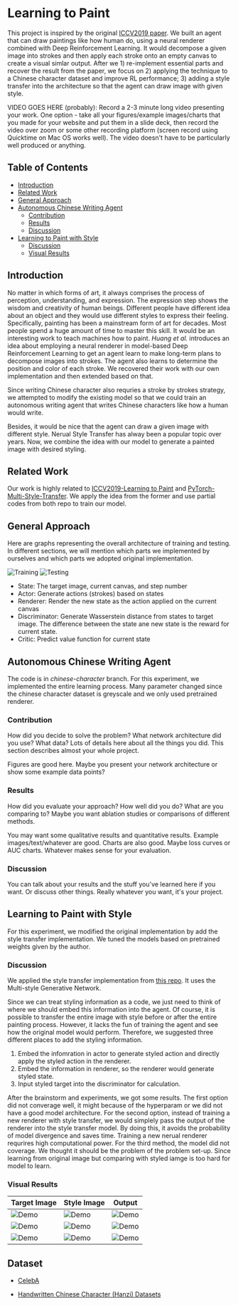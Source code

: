 # Learning to Paint
This project is inspired by the original [ICCV2019 paper](https://arxiv.org/abs/1903.04411). We built an agent that can draw paintings like how human do, using a neural renderer combined with Deep Reinforcement Learning. It would decompose a given image into strokes and then apply each stroke onto an empty canvas to create a visual simlar output. After we 1) re-implement essential parts and recover the result from the paper, we focus on 2) applying the technique to a Chinese character dataset and improve RL performance; 3) adding a style transfer into the architecture so that the agent can draw image with given style.

VIDEO GOES HERE (probably): Record a 2-3 minute long video presenting your work. One option - take all your figures/example images/charts that you made for your website and put them in a slide deck, then record the video over zoom or some other recording platform (screen record using Quicktime on Mac OS works well). The video doesn't have to be particularly well produced or anything.

## Table of Contents
- [Introduction](#Introduction)
- [Related Work](#related-work)
- [General Approach](#general-approach)
- [Autonomous Chinese Writing Agent](#autonomous-chinese-writing-agent)
    - [Contribution](#contribution)
    - [Results](#results)
    - [Discussion](#discussion)
- [Learning to Paint with Style](#learning-to-paint-with-style)
    - [Discussion](#discussion)
    - [Visual Results](#visual-results)

## Introduction
No matter in which forms of art, it always comprises the process of perception, understanding, and expression. The expression step shows the wisdom and creativity of human beings. Different people have different idea about an object and they would use different styles to express their feeling. Specifically, painting has been a mainstream form of art for decades. Most people spend a huge amount of time to master this skill. It would be an interesting work to teach machines how to paint. *Huang et al.* introduces an idea about employing a neural renderer in model-based Deep Reinforcement Learning to get an agent learn to make long-term plans to decompose images into strokes. The agent also learns to determine the position and color of each stroke. We recovered their work with our own implementation and then extended based on that. 

Since writing Chinese character also requries a stroke by strokes strategy,   we attempted to modify the existing model so that we could train an autonomous writing agent that writes Chinese characters like how a human would write. 

Besides, it would be nice that the agent can draw a given image with different style. Nerual Style Transfer has alway been a popular topic over years. Now, we combine the idea with our model to generate a painted image with desired styling. 

## Related Work

Our work is highly related to [ICCV2019-Learning to Paint](https://github.com/megvii-research/ICCV2019-LearningToPaint) and [PyTorch-Multi-Style-Transfer](https://github.com/zhanghang1989/PyTorch-Multi-Style-Transfer). We apply the idea from the former and use partial codes from both repo to train our model.

## General Approach
Here are graphs representing the overall architecture of training and testing. In different sections, we will mention which parts we implemented by ourselves and which parts we adopted original implementation.

![Training](./material/training.png)
![Testing](./material/testing.png)

<ul>
<li> State: The target image, current canvas, and step number
<li> Actor: Generate actions (strokes) based on states
<li> Renderer: Render the new state as the action applied on the current canvas
<li> Discriminator: Generate Wasserstein distance from states to target image. The difference between the state ane new state is the reward for current state. 
<li> Critic: Predict value function for current state
</ul>

## Autonomous Chinese Writing Agent

The code is in _chinese-character_ branch. For this experiment, we implemented the entire learning process. Many parameter changed since the chinese character dataset is greyscale and we only used pretrained renderer. 
### Contribution

How did you decide to solve the problem? What network architecture did you use? What data? Lots of details here about all the things you did. This section describes almost your whole project.

Figures are good here. Maybe you present your network architecture or show some example data points?

### Results

How did you evaluate your approach? How well did you do? What are you comparing to? Maybe you want ablation studies or comparisons of different methods.

You may want some qualitative results and quantitative results. Example images/text/whatever are good. Charts are also good. Maybe loss curves or AUC charts. Whatever makes sense for your evaluation.

### Discussion

You can talk about your results and the stuff you've learned here if you want. Or discuss other things. Really whatever you want, it's your project.

## Learning to Paint with Style 

For this experiment, we modified the original implementation by add the style transfer implementation. We tuned the models based on pretrained weights given by the author.
### Discussion
We applied the style transfer implementation from [this repo](https://github.com/zhanghang1989/PyTorch-Multi-Style-Transfer). It uses the Multi-style Generative Network.

Since we can treat styling information as a code, we just need to think of where we should embed this information into the agent. Of course, it is possible to transfer the entire image with style before or after the entire painting process. However, it lacks the fun of training the agent and see how the original model would perform. Therefore, we suggested three different places to add the styling information. 

<ol>
<li> Embed the infomration in actor to generate styled action and directly apply the styled action in the renderer.
<li> Embed the information in renderer, so the renderer would generate styled state.
<li> Input styled target into the discriminator for calculation.
</ol>

After the brainstorm and experiments, we got some results. The first option did not converage well, it might because of the hyperparam or we did not have a good model architecture. For the second option, instead of training a new renderer with style transfer, we would simplely pass the output of the renderer into the style transfer model. By doing this, it avoids the probability of model divergence and saves time. Training a new nerual renderer requrires high computational power. For the third method, the model did not coverage. We thought it should be the problem of the problem set-up. Since learning from original image but comparing with styled iamge is too hard for model to learn.
### Visual Results
| Target Image | Style Image | Output |
|--------------|-------------|--------|
|![Demo](./material/flowers.jpg)|![Demo](./material/feathers.jpg)|![Demo](./material/flower.gif)|
|![Demo](./material/shenyang.jpg)|![Demo](./material/candy.jpg)|![Demo](./material/temple.gif)|
|![Demo](./material/venice-boat.jpg)|![Demo](./material/wave.jpg)|![Demo](./material/boat.gif)|
## Dataset
- [CelebA](http://mmlab.ie.cuhk.edu.hk/projects/CelebA.html) 

- [Handwritten Chinese Character (Hanzi) Datasets](https://www.kaggle.com/pascalbliem/handwritten-chinese-character-hanzi-datasets)
